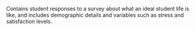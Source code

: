 Contains student responses to a survey about what an ideal student life is like, and includes demographic details and variables such as stress and satisfaction levels.
